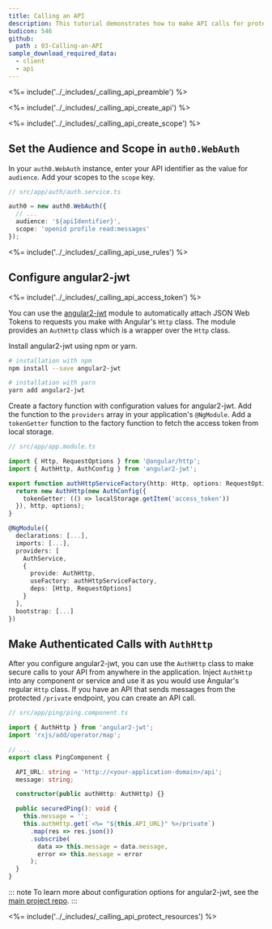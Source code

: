 ```yaml
---
title: Calling an API
description: This tutorial demonstrates how to make API calls for protected resources on your server.
budicon: 546
github:
  path : 03-Calling-an-API
sample_download_required_data:
  - client
  - api
---
```

<%= include('../_includes/_calling_api_preamble') %>

<%= include('../_includes/_calling_api_create_api') %>

<%= include('../_includes/_calling_api_create_scope') %>

## Set the Audience and Scope in `auth0.WebAuth`

In your `auth0.WebAuth` instance, enter your API identifier as the value for `audience`.
Add your scopes to the `scope` key.

```ts
// src/app/auth/auth.service.ts

auth0 = new auth0.WebAuth({
  // ...
  audience: '${apiIdentifier}',
  scope: 'openid profile read:messages'
});
```

<%= include('../_includes/_calling_api_use_rules') %>

## Configure angular2-jwt

<%= include('../_includes/_calling_api_access_token') %>

You can use the [angular2-jwt](https://github.com/auth0/angular2-jwt) module to automatically attach JSON Web Tokens to requests you make with Angular's `Http` class. The module provides an `AuthHttp` class which is a wrapper over the `Http` class.

Install angular2-jwt using npm or yarn.

```bash
# installation with npm
npm install --save angular2-jwt

# installation with yarn
yarn add angular2-jwt
```

Create a factory function with configuration values for angular2-jwt. Add the function to the `providers` array in your application's `@NgModule`. Add a `tokenGetter` function to the factory function to fetch the access token from local storage.

```ts
// src/app/app.module.ts

import { Http, RequestOptions } from '@angular/http';
import { AuthHttp, AuthConfig } from 'angular2-jwt';

export function authHttpServiceFactory(http: Http, options: RequestOptions) {
  return new AuthHttp(new AuthConfig({
    tokenGetter: (() => localStorage.getItem('access_token'))
  }), http, options);
}

@NgModule({
  declarations: [...],
  imports: [...],
  providers: [
    AuthService,
    {
      provide: AuthHttp,
      useFactory: authHttpServiceFactory,
      deps: [Http, RequestOptions]
    }
  ],
  bootstrap: [...]
})
```

## Make Authenticated Calls with `AuthHttp`

After you configure angular2-jwt, you can use the `AuthHttp` class to make secure calls to your API from anywhere in the application. 
Inject `AuthHttp` into any component or service and use it as you would use Angular's regular `Http` class. 
If you have an API that sends messages from the protected `/private` endpoint, you can create an API call. 

```ts
// src/app/ping/ping.component.ts

import { AuthHttp } from 'angular2-jwt';
import 'rxjs/add/operator/map';

// ...
export class PingComponent {

  API_URL: string = 'http://<your-application-domain>/api';
  message: string;

  constructor(public authHttp: AuthHttp) {}

  public securedPing(): void {
    this.message = '';
    this.authHttp.get(`<%= "${this.API_URL}" %>/private`)
      .map(res => res.json())
      .subscribe(
        data => this.message = data.message,
        error => this.message = error
      );
  }
}
```

::: note
To learn more about configuration options for angular2-jwt, see the [main project repo](https://github.com/auth0/angular2-jwt).
:::

<%= include('../_includes/_calling_api_protect_resources') %>

